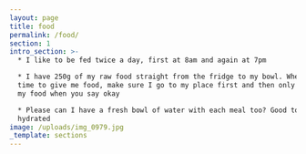 ```yaml
---
layout: page
title: food
permalink: /food/
section: 1
intro_section: >-
  * I like to be fed twice a day, first at 8am and again at 7pm

  * I have 250g of my raw food straight from the fridge to my bowl. When it's
  time to give me food, make sure I go to my place first and then only give me
  my food when you say okay

  * Please can I have a fresh bowl of water with each meal too? Good to stay
  hydrated
image: /uploads/img_0979.jpg
_template: sections
---
```


